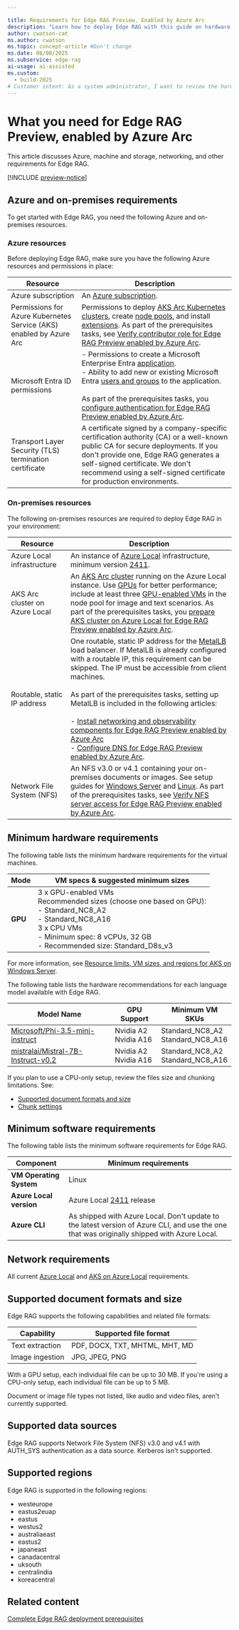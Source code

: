 ```yaml
---

title: Requirements for Edge RAG Preview, Enabled by Azure Arc
description: "Learn how to deploy Edge RAG with this guide on hardware, software, networking, and configuration requirements for success."
author: cwatson-cat
ms.author: cwatson
ms.topic: concept-article #Don't change
ms.date: 08/08/2025
ms.subservice: edge-rag
ai-usage: ai-assisted
ms.custom:
  - build-2025
# Customer intent: As a system administrator, I want to review the hardware, software, networking, and configuration requirements for deploying Edge RAG, so that I can prepare my infrastructure for a successful deployment and operation.
---
```


# What you need for Edge RAG Preview, enabled by Azure Arc

This article discusses Azure, machine and storage, networking, and other requirements for Edge RAG.

[!INCLUDE [preview-notice](includes/preview-notice.md)]

## Azure and on-premises requirements

To get started with Edge RAG, you need the following Azure and on-premises resources.

### Azure resources

Before deploying Edge RAG, make sure you have the following Azure resources and permissions in place:

| **Resource** | **Description** |
|---|---|
| Azure subscription | An [Azure subscription](https://azure.microsoft.com/pricing/details/search/). |
| Permissions for Azure Kubernetes Service (AKS) enabled by Azure Arc| Permissions to deploy [AKS Arc Kubernetes clusters](/azure/aks/hybrid/aks-create-clusters-portal), create [node pools](/azure/aks/hybrid/manage-node-pools), and install [extensions](/azure/azure-arc/kubernetes/extensions-release).   As part of the prerequisites tasks, see [Verify contributor role for Edge RAG Preview enabled by Azure Arc](prepare-contributor-permission.md).|
| Microsoft Entra ID  permissions |- Permissions to create a Microsoft Enterprise Entra [application](/entra/identity/enterprise-apps/add-application-portal).<br>- Ability to add new or existing Microsoft Entra [users and groups](/entra/identity/enterprise-apps/add-application-portal-assign-users) to the application. <br> <br> As part of the prerequisites tasks, you [configure authentication for Edge RAG Preview enabled by Azure Arc](prepare-authentication.md).|
| Transport Layer Security (TLS) termination certificate | A certificate signed by a company-specific certification authority (CA) or a well-known public CA for secure deployments. If you don't provide one, Edge RAG generates a self-signed certificate. We don't recommend using a self-signed certificate for production environments. |

### On-premises resources

The following on-premises resources are required to deploy Edge RAG in your environment:

| **Resource** | **Description** |
|---|---|
| Azure Local infrastructure | An instance of [Azure Local](/azure/azure-local/overview) infrastructure, minimum version [2411](/azure/azure-local/whats-new). |
| AKS Arc cluster on Azure Local | An [AKS Arc cluster](/azure/aks/hybrid/aks-create-clusters-portal) running on the Azure Local instance. Use [GPUs](/azure/aks/hybrid/deploy-gpu-node-pool) for better performance; include at least three [GPU-enabled VMs](/azure/azure-local/manage/gpu-preparation) in the node pool for image and text scenarios. As part of the prerequisites tasks, you [prepare AKS cluster on Azure Local for Edge RAG Preview enabled by Azure Arc](prepare-aks-cluster.md). |
| Routable, static IP address | One routable, static IP address for the [MetalLB](/azure/aks/hybrid/deploy-load-balancer-portal) load balancer. If MetalLB is already configured with a routable IP, this requirement can be skipped. The IP must be accessible from client machines. <br><br>As part of the prerequisites tasks, setting up MetalLB is included in the following articles:<br><br>- [Install networking and observability components for Edge RAG Preview enabled by Azure Arc](prepare-networking-observability.md) <br>- [Configure DNS for Edge RAG Preview enabled by Azure Arc](prepare-dns.md). |
| Network File System (NFS) | An NFS v3.0 or v4.1 containing your on-premises documents or images. See setup guides for [Windows Server](/windows-server/storage/nfs/deploy-nfs) and [Linux](https://linuxconfig.org/how-to-configure-nfs-on-linux). As part of the prerequisites tasks, see [Verify NFS server access for Edge RAG Preview enabled by Azure Arc](prepare-file-server.md).|

## Minimum hardware requirements

The following table lists the minimum hardware requirements for the virtual machines. 

| **Mode** | **VM specs & suggested minimum sizes** |
|---|---|
| **GPU** | 3 x GPU-enabled VMs </br>Recommended sizes (choose one based on GPU):</br>- Standard_NC8_A2<br>- Standard_NC8_A16<br>3 x CPU VMs<br> - Minimum spec: 8 vCPUs, 32 GB<br>- Recommended size: Standard_D8s_v3|

For more information, see [Resource limits, VM sizes, and regions for AKS on Windows Server](/azure/aks/hybrid/concepts-support).

The following table lists the hardware recommendations for each language model available with Edge RAG.

| **Model Name**                        | **GPU Support** | **Minimum VM SKUs**      |
|----------------------------------------|-----------------|--------------------------|
| [Microsoft/Phi-3.5-mini-instruct](https://huggingface.co/microsoft/Phi-3.5-mini-instruct)| Nvidia A2<br>Nvidia A16       | Standard_NC8_A2 <br>Standard_NC8_A16         |
| [mistralai/Mistral-7B-Instruct-v0.2](https://huggingface.co/mistralai/Mistral-7B-Instruct-v0.2)     | Nvidia A2<br>Nvidia A16      | Standard_NC8_A2 <br>Standard_NC8_A16         |


If you plan to use a CPU-only setup, review the files size and chunking limitations. See:
- [Supported document formats and size](#supported-document-formats-and-size)
- [Chunk settings](build-chat-solution-overview.md#chunk-settings)

## Minimum software requirements

The following table lists the minimum software requirements for Edge RAG.

| **Component** | **Minimum requirements** |
|---|---|
| **VM Operating System** |Linux|
| **Azure Local version** | Azure Local [2411](/azure/azure-local/whats-new) release |
| **Azure CLI** | As shipped with Azure Local. Don't update to the latest version of Azure CLI, and use the one that was originally shipped with Azure Local. |

## Network requirements

All current [Azure Local](/azure/azure-local/concepts/firewall-requirements) and [AKS on Azure Local](/azure/aks/hybrid/aks-hci-network-system-requirements) requirements.

## Supported document formats and size

Edge RAG supports the following capabilities and related file formats:

| **Capability** | **Supported file format** |
|---|---|
| Text extraction | PDF, DOCX, TXT, MHTML, MHT, MD |
| Image ingestion | JPG, JPEG, PNG |

With a GPU setup, each individual file can be up to 30 MB. If you're using a CPU-only setup, each individual file can be up to 5 MB.

Document or image file types not listed, like audio and video files, aren't currently supported.

## Supported data sources

Edge RAG supports Network File System (NFS) v3.0  and v4.1 with AUTH_SYS authentication as a data source. Kerberos isn't supported.

## Supported regions

Edge RAG is supported in the following regions:

- westeurope
- eastus2euap
- eastus
- westus2
- australiaeast
- eastus2
- japaneast
- canadacentral
- uksouth
- centralindia
- koreacentral

## Related content

[Complete Edge RAG deployment prerequisites](complete-prerequisites.md)